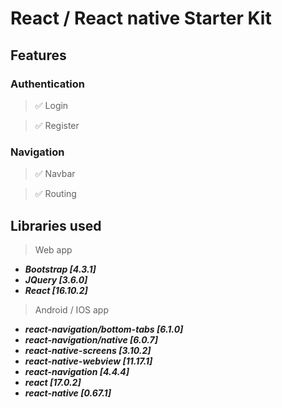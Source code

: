 # React / React native Starter Kit

## Features

### Authentication

> ✅ Login  

> ✅ Register

### Navigation

> ✅ Navbar

> ✅ Routing 

## Libraries used

> Web app

- **_Bootstrap [4.3.1]_**
- **_JQuery [3.6.0]_**
- **_React [16.10.2]_**

> Android / IOS app

- **_react-navigation/bottom-tabs [6.1.0]_**
- **_react-navigation/native [6.0.7]_**
- **_react-native-screens [3.10.2]_**
- **_react-native-webview [11.17.1]_**
- **_react-navigation [4.4.4]_**
- **_react [17.0.2]_**
- **_react-native [0.67.1]_**
